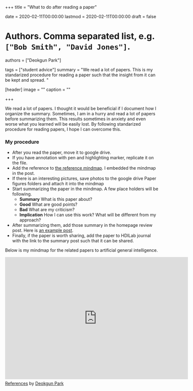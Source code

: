 +++
title = "What to do after reading a paper"

date = 2020-02-11T00:00:00
lastmod = 2020-02-11T00:00:00
draft = false

# Authors. Comma separated list, e.g. `["Bob Smith", "David Jones"]`.
authors = ["Deokgun Park"]

tags = ["student advice"]
summary = "We read a lot of papers. This is my standarized procedure for reading a paper such that the insight from it can be kept and spread.  "

[header]
image = ""
caption = ""

+++

We read a lot of papers. I thought it would be beneficial if I document how I organize the summary. 
Sometimes, I am in a hurry and read a lot of papers before summarizing them. 
This results sometimes in anxiety and even worse what you learned will be easily lost. 
By following standarized procedure for reading papers, I hope I can overcome this. 

### My procedure 

- After you read the paper, move it to google drive. 
- If you have annotation with pen and highlighting marker, replicate it on the file. 
- Add the reference to [the reference mindmap](https://www.mindmeister.com/1405726945/references). I embedded the mindmap in the post. 
- If there is an interesting pictures, save photos to the google drive Paper figures folders and attach it into the mindmap
- Start summarizing the paper in the mindmap. A few place holders will be following. 
  - **Summary** What is this paper about? 
  - **Good** What are good points?
  - **Bad** What are my criticism? 
  - **Implication** How I can use this work? What will be different from my approach? 
- After summarizing them, add those summary in the homepage review post. Here is [an example post](http://crystal.uta.edu/~park/post/mapping-the-landscape-of-human-level-agi.md/). 
- Finally, if the paper is worth sharing, add the paper to HDILab journal with the link to the summary post such that it can be shared. 

Below is my mindmap for the related papers to artificial general intelligence. 
<iframe width="600" height="400" frameborder="0" src="https://www.mindmeister.com/maps/public_map_shell/1405726945/references?width=600&height=400&z=auto&live_update=1&no_logo=1" scrolling="no" style="overflow: hidden; margin-bottom: 5px;">Your browser is not able to display frames. Please visit <a href="https://www.mindmeister.com/1405726945/references" target="_blank">References</a> on MindMeister.</iframe><div class="mb-5"><a href="https://www.mindmeister.com/1405726945/references" target="_blank">References</a> by <a href="https://www.mindmeister.com/users/channel/42813067" target="_blank">Deokgun Park</a></div>





